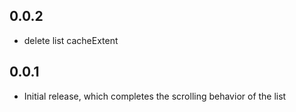 ## 0.0.2

* delete list cacheExtent

## 0.0.1

* Initial release, which completes the scrolling behavior of the list
